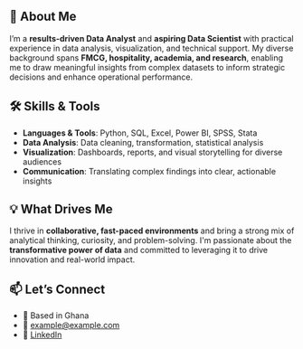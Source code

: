 ## 👋 About Me

I’m a **results-driven Data Analyst** and **aspiring Data Scientist** with practical experience in data analysis, visualization, and technical support. My diverse background spans **FMCG, hospitality, academia, and research**, enabling me to draw meaningful insights from complex datasets to inform strategic decisions and enhance operational performance.

## 🛠 Skills & Tools

- **Languages & Tools**: Python, SQL, Excel, Power BI, SPSS, Stata
- **Data Analysis**: Data cleaning, transformation, statistical analysis
- **Visualization**: Dashboards, reports, and visual storytelling for diverse audiences
- **Communication**: Translating complex findings into clear, actionable insights

## 💡 What Drives Me

I thrive in **collaborative, fast-paced environments** and bring a strong mix of analytical thinking, curiosity, and problem-solving. I'm passionate about the **transformative power of data** and committed to leveraging it to drive innovation and real-world impact.

## 📫 Let’s Connect

- 📍 Based in Ghana  
- 📧 [example@example.com](otooakwasisamuel@gmail.com)  
- 💼 [LinkedIn](https://www.linkedin.com/in/samuel-otoo-627506336/)
